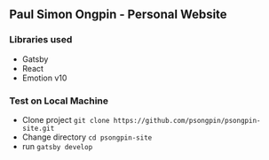 ## Paul Simon Ongpin - Personal Website

### Libraries used
- Gatsby
- React
- Emotion v10

### Test on Local Machine
- Clone project `git clone https://github.com/psongpin/psongpin-site.git`
- Change directory `cd psongpin-site`
- run `gatsby develop`
